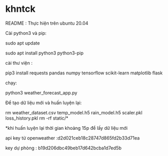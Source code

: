 # khntck

README :
Thực hiện trên ubuntu 20.04

Cài python3 và pip:

sudo apt update

sudo apt install python3 python3-pip

cài thư viện :

pip3 install requests pandas numpy tensorflow scikit-learn matplotlib flask

chạy:

python3 weather_forecast_app.py

Để tạo dữ liệu mới và huấn luyện lại: 

rm weather_dataset.csv temp_model.h5 rain_model.h5 scaler.pkl loss_history.pkl
rm -rf static/*

*khi huấn luyện lại thời gian khoảng 15p để lấy dữ liệu mới

api key từ openweather :d2d021ceb18c28747d865fd2b33d71ea

key dự phòng : b19d206dbc49beb17d642bcba1d7ed5b

